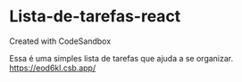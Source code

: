 # Lista-de-tarefas-react
Created with CodeSandbox

Essa é uma simples lista de tarefas que ajuda a se organizar.
https://eod6kl.csb.app/
